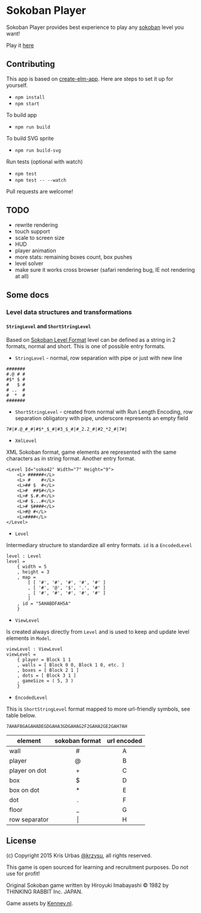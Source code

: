 # Sokoban Player

Sokoban Player provides best experience to play any [sokoban](https://en.wikipedia.org/wiki/Sokoban) level you want!

Play it [here](https://sokoban-player.netlify.com/)

## Contributing

This app is based on [create-elm-app](https://github.com/halfzebra/create-elm-app).
Here are steps to set it up for yourself.

- `npm install`
- `npm start`

To build app

- `npm run build`

To build SVG sprite

- `npm run build-svg`

Run tests (optional with watch)

- `npm test`
- `npm test -- --watch`

Pull requests are welcome!

## TODO

- rewrite rendering
- touch support
- scale to screen size
- HUD
- player animation
- more stats: remaining boxes count, box pushes
- level solver
- make sure it works cross browser (safari rendering bug, IE not rendering at all)

## Some docs

### Level data structures and transformations

#### `StringLevel` and `ShortStringLevel`

Based on [Sokoban Level Format](http://sokobano.de/wiki/index.php?title=Level_format) level can be defined as a string in 2 formats, normal and short. This is one of possible entry formats.

- `StringLevel` - normal, row separation with pipe or just with new line

```
#######
#.@ # #
#$* $ #
#   $ #
# ..  #
#  *  #
#######
```

- `ShortStringLevel` - created from normal with Run Length Encoding, row separation obligatory with pipe, underscore represents an empty field

```
7#|#.@_#_#|#$*_$_#|#3_$_#|#_2.2_#|#2_*2_#|7#|
```

- `XmlLevel`

XML Sokoban format, game elements are represented with the same characters as in string format. Another entry format.

```
<Level Id="soko42" Width="7" Height="9">
    <L> ######</L>
    <L> #    #</L>
    <L>## $  #</L>
    <L>#  ##$#</L>
    <L># $.#.#</L>
    <L># $...#</L>
    <L># $####</L>
    <L>#@ #</L>
    <L>####</L>
</Level>
```

- `Level`

Intermediary structure to standardize all entry formats. `id` is a `EncodedLevel`

```
level : Level
level =
    { width = 5
    , height = 3
    , map =
        [ [ '#', '#', '#', '#', '#' ]
        , [ '#', '@', '$', '.', '#' ]
        , [ '#', '#', '#', '#', '#' ]
        ]
    , id = "5AHABDFAH5A"
    }
```

- `ViewLevel`

Is created always directly from `Level` and is used to keep and update level elements in `Model`.

```
viewLevel : ViewLevel
viewLevel =
    { player = Block 1 1
    , walls = [ Block 0 0, Block 1 0, etc. ]
    , boxes = [ Block 2 1 ]
    , dots = [ Block 3 1 ]
    , gameSize = ( 5, 3 )
    }
```

- `EncodedLevel`

This is `ShortStringLevel` format mapped to more url-friendly symbols, see table below.

```
7AHAFBGAGAHADEGDGAHA3GDGAHAG2F2GAHA2GE2GAH7AH
```

| element | sokoban format | url encoded |
| - | :-: | :-: |
| wall | # | A |
| player | @ | B |
| player on dot | + | C |
| box | $ | D |
| box on dot | * | E |
| dot | . | F |
| floor | _ | G |
| row separator | &#124; | H |


## License

(c) Copyright 2015 Kris Urbas [@krzysu](http://twitter.com/krzysu), all rights reserved.

This game is open sourced for learning and recruitment purposes. Do not use for profit!

Original Sokoban game written by Hiroyuki Imabayashi © 1982 by THINKING RABBIT Inc. JAPAN.

Game assets by <a href="http://www.kenney.nl/">Kenney.nl</a>.

